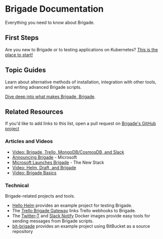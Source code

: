 # Brigade Documentation

Everything you need to know about Brigade.

## First Steps

Are you new to Brigade or to testing applications on Kubernetes? [This is the place to start!](intro/index.md)

## Topic Guides

Learn about alternative methods of installation, integration with other tools, and
writing advanced Brigade scripts.

[Dive deep into what makes Brigade, Brigade](topics/index.md).

## Related Resources

If you'd like to add links to this list, open a pull request on 
[Brigade's GitHub project](https://github.com/Azure/brigade)

### Articles and Videos

- [Video: Brigade, Trello, MongoDB/CosmosDB, and Slack](https://osseu2017.blob.core.windows.net/videos/trello-brigade-demo.mp4)
- [Announcing Brigade](https://open.microsoft.com/2017/10/23/announcing-brigade-event-driven-scripting-kubernetes/) - Microsoft
- [Microsoft Launches Brigade](https://thenewstack.io/microsoft-launches-brigade-event-driven-scripting-tool-kubernetes) - The New Stack
- [Video: Helm, Draft, and Brigade](https://osseu2017.blob.core.windows.net/videos/OSSEU-2017.mp4)
- [Video: Brigade Basics](https://asciinema.org/a/JBsjOpah4nTBvjqDT5dAWvefG)

### Technical

Brigade-related projects and tools.

- [Hello Helm](https://github.com/technosophos/hello-helm) provides an example
  project for testing Brigade.
- The [Trello Brigade Gateway](https://github.com/technosophos/brigade-trello) links
  Trello webhooks to Brigade.
- The [Twitter-T](https://hub.docker.com/r/technosophos/twitter-t/) and [Slack Notify](https://hub.docker.com/r/technosophos/slack-notify/)
  Docker images provide easy tools for sending messages from Brigade scripts.
- [bit-brigade](https://bitbucket.org/lukepatrick/bit-brigade) provides an example project using 
  BitBucket as a source repository
